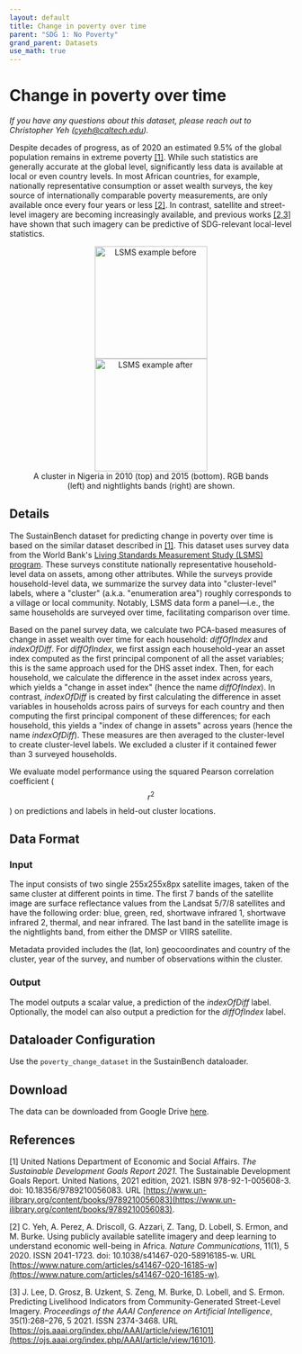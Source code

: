 ```yaml
---
layout: default
title: Change in poverty over time
parent: "SDG 1: No Poverty"
grand_parent: Datasets
use_math: true
---
```


# Change in poverty over time
*If you have any questions about this dataset, please reach out to Christopher Yeh ([cyeh@caltech.edu](mailto:cyeh@caltech.edu)).*

Despite decades of progress, as of 2020 an estimated 9.5% of the global population remains in extreme poverty [[1]](#references). While such statistics are generally accurate at the global level, significantly less data is available at local or even country levels. In most African countries, for example, nationally representative consumption or asset wealth surveys, the key source of internationally comparable poverty measurements, are only available once every four years or less [[2]](#references). In contrast, satellite and street-level imagery are becoming increasingly available, and previous works [[2,3]](#references) have shown that such imagery can be predictive of SDG-relevant local-level statistics.

<figure style="text-align: center">
    <img src="{{ site.baseurl }}/assets/images/lsms_before.png" height="200" title="LSMS example before">
    <br>
    <img src="{{ site.baseurl }}/assets/images/lsms_after.png" height="200" title="LSMS example after">
    <figcaption>A cluster in Nigeria in 2010 (top) and 2015 (bottom). RGB bands (left) and nightlights bands (right) are shown.</figcaption>
</figure>


## Details

The SustainBench dataset for predicting change in poverty over time is based on the similar dataset described in [[1]](#references). This dataset uses survey data from the World Bank's [Living Standards Measurement Study (LSMS) program](https://www.worldbank.org/en/programs/lsms). These surveys constitute nationally representative household-level data on assets, among other attributes. While the surveys provide household-level data, we summarize the survey data into "cluster-level" labels, where a "cluster" (a.k.a. "enumeration area") roughly corresponds to a village or local community. Notably, LSMS data form a panel—i.e., the same households are surveyed over time, facilitating comparison over time.

Based on the panel survey data, we calculate two PCA-based measures of change in asset wealth over time for each household: _diffOfIndex_ and _indexOfDiff_. For _diffOfIndex_, we first assign each household-year an asset index computed as the first principal component of all the asset variables; this is the same approach used for the DHS asset index. Then, for each household, we calculate the difference in the asset index across years, which yields a "change in asset index" (hence the name _diffOfIndex_). In contrast, _indexOfDiff_ is created by first calculating the difference in asset variables in households across pairs of surveys for each country and then computing the first principal component of these differences; for each household, this yields a "index of change in assets" across years (hence the name _indexOfDiff_). These measures are then averaged to the cluster-level to create cluster-level labels. We excluded a cluster if it contained fewer than 3 surveyed households.

<!--TODO: describe train/val/test splits.-->

We evaluate model performance using the squared Pearson correlation coefficient ($$r^2$$) on predictions and labels in held-out cluster locations.


## Data Format

### Input

The input consists of two single 255x255x8px satellite images, taken of the same cluster at different points in time. The first 7 bands of the satellite image are surface reflectance values from the Landsat 5/7/8 satellites and have the following order: blue, green, red, shortwave infrared 1, shortwave infrared 2, thermal, and near infrared. The last band in the satellite image is the nightlights band, from either the DMSP or VIIRS satellite.

Metadata provided includes the (lat, lon) geocoordinates and country of the cluster, year of the survey, and number of observations within the cluster.


### Output

The model outputs a scalar value, a prediction of the _indexOfDiff_ label. Optionally, the model can also output a prediction for the _diffOfIndex_ label.

## Dataloader Configuration

Use the ``poverty_change_dataset`` in the SustainBench dataloader.

## Download

The data can be downloaded from Google Drive [here](https://drive.google.com/drive/folders/15YaE7Wl3PLkTooAQipRnNfMbcXabAbMp?usp=sharing).


## References

[1] United Nations Department of Economic and Social Affairs. _The Sustainable Development Goals Report 2021_. The Sustainable Development Goals Report. United Nations, 2021 edition, 2021. ISBN 978-92-1-005608-3. doi: 10.18356/9789210056083. URL [https://www.un-ilibrary.org/content/books/9789210056083](https://www.un-ilibrary.org/content/books/9789210056083).

[2] C. Yeh, A. Perez, A. Driscoll, G. Azzari, Z. Tang, D. Lobell, S. Ermon, and M. Burke. Using publicly available satellite imagery and deep learning to understand economic well-being in Africa. _Nature Communications_, 11(1), 5 2020. ISSN 2041-1723. doi: 10.1038/s41467-020-58916185-w. URL [https://www.nature.com/articles/s41467-020-16185-w](https://www.nature.com/articles/s41467-020-16185-w).

[3] J. Lee, D. Grosz, B. Uzkent, S. Zeng, M. Burke, D. Lobell, and S. Ermon. Predicting Livelihood Indicators from Community-Generated Street-Level Imagery. _Proceedings of the AAAI Conference on Artificial Intelligence_, 35(1):268–276, 5 2021. ISSN 2374-3468. URL [https://ojs.aaai.org/index.php/AAAI/article/view/16101](https://ojs.aaai.org/index.php/AAAI/article/view/16101).

